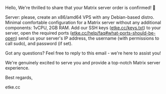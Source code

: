 Hello,
We're thrilled to share that your Matrix server order is confirmed! 🎉

Server: please, create an x86/amd64 VPS with any Debian-based distro. Minimal comfortable configuration for a Matrix server without any additional components: 1vCPU, 2GB RAM.
Add our SSH keys ([etke.cc/keys.txt](https://etke.cc/keys.txt)) to your server, open the required ports ([etke.cc/help/faq#what-ports-should-be-open](https://etke.cc/help/faq#what-ports-should-be-open)) send us your server's IP address, the username (with permissions to call sudo), and password (if set).

Got any questions? Feel free to reply to this email - we're here to assist you!

We're genuinely excited to serve you and provide a top-notch Matrix server experience.

Best regards,

etke.cc